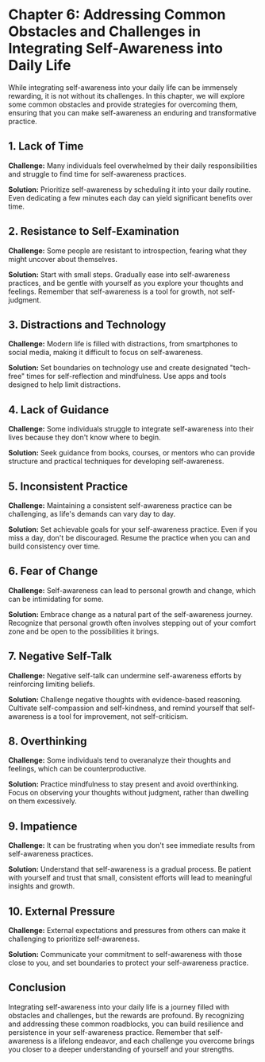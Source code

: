 Chapter 6: Addressing Common Obstacles and Challenges in Integrating Self-Awareness into Daily Life
===================================================================================================

While integrating self-awareness into your daily life can be immensely rewarding, it is not without its challenges. In this chapter, we will explore some common obstacles and provide strategies for overcoming them, ensuring that you can make self-awareness an enduring and transformative practice.

**1. Lack of Time**
-------------------

**Challenge:** Many individuals feel overwhelmed by their daily responsibilities and struggle to find time for self-awareness practices.

**Solution:** Prioritize self-awareness by scheduling it into your daily routine. Even dedicating a few minutes each day can yield significant benefits over time.

**2. Resistance to Self-Examination**
-------------------------------------

**Challenge:** Some people are resistant to introspection, fearing what they might uncover about themselves.

**Solution:** Start with small steps. Gradually ease into self-awareness practices, and be gentle with yourself as you explore your thoughts and feelings. Remember that self-awareness is a tool for growth, not self-judgment.

**3. Distractions and Technology**
----------------------------------

**Challenge:** Modern life is filled with distractions, from smartphones to social media, making it difficult to focus on self-awareness.

**Solution:** Set boundaries on technology use and create designated "tech-free" times for self-reflection and mindfulness. Use apps and tools designed to help limit distractions.

**4. Lack of Guidance**
-----------------------

**Challenge:** Some individuals struggle to integrate self-awareness into their lives because they don't know where to begin.

**Solution:** Seek guidance from books, courses, or mentors who can provide structure and practical techniques for developing self-awareness.

**5. Inconsistent Practice**
----------------------------

**Challenge:** Maintaining a consistent self-awareness practice can be challenging, as life's demands can vary day to day.

**Solution:** Set achievable goals for your self-awareness practice. Even if you miss a day, don't be discouraged. Resume the practice when you can and build consistency over time.

**6. Fear of Change**
---------------------

**Challenge:** Self-awareness can lead to personal growth and change, which can be intimidating for some.

**Solution:** Embrace change as a natural part of the self-awareness journey. Recognize that personal growth often involves stepping out of your comfort zone and be open to the possibilities it brings.

**7. Negative Self-Talk**
-------------------------

**Challenge:** Negative self-talk can undermine self-awareness efforts by reinforcing limiting beliefs.

**Solution:** Challenge negative thoughts with evidence-based reasoning. Cultivate self-compassion and self-kindness, and remind yourself that self-awareness is a tool for improvement, not self-criticism.

**8. Overthinking**
-------------------

**Challenge:** Some individuals tend to overanalyze their thoughts and feelings, which can be counterproductive.

**Solution:** Practice mindfulness to stay present and avoid overthinking. Focus on observing your thoughts without judgment, rather than dwelling on them excessively.

**9. Impatience**
-----------------

**Challenge:** It can be frustrating when you don't see immediate results from self-awareness practices.

**Solution:** Understand that self-awareness is a gradual process. Be patient with yourself and trust that small, consistent efforts will lead to meaningful insights and growth.

**10. External Pressure**
-------------------------

**Challenge:** External expectations and pressures from others can make it challenging to prioritize self-awareness.

**Solution:** Communicate your commitment to self-awareness with those close to you, and set boundaries to protect your self-awareness practice.

**Conclusion**
--------------

Integrating self-awareness into your daily life is a journey filled with obstacles and challenges, but the rewards are profound. By recognizing and addressing these common roadblocks, you can build resilience and persistence in your self-awareness practice. Remember that self-awareness is a lifelong endeavor, and each challenge you overcome brings you closer to a deeper understanding of yourself and your strengths.
